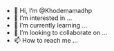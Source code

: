 - 👋 Hi, I’m @Khodemamadhp
- 👀 I’m interested in ...
- 🌱 I’m currently learning ...
- 💞️ I’m looking to collaborate on ...
- 📫 How to reach me ...

<!---
Khodemamadhp/Khodemamadhp is a ✨ special ✨ repository because its `README.md` (this file) appears on your GitHub profile.
You can click the Preview link to take a look at your changes.
--->
